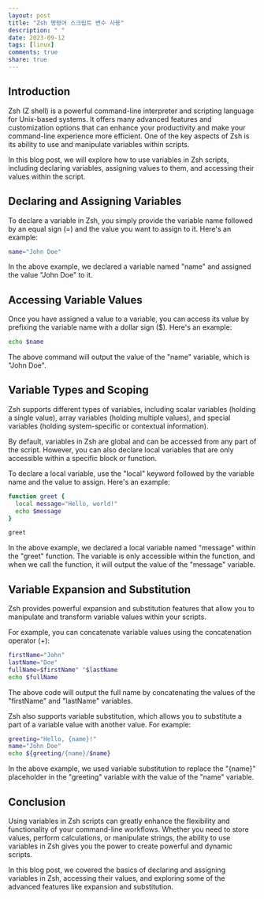 ```yaml
---
layout: post
title: "Zsh 명령어 스크립트 변수 사용"
description: " "
date: 2023-09-12
tags: [linux]
comments: true
share: true
---
```


## Introduction

Zsh (Z shell) is a powerful command-line interpreter and scripting language for Unix-based systems. It offers many advanced features and customization options that can enhance your productivity and make your command-line experience more efficient. One of the key aspects of Zsh is its ability to use and manipulate variables within scripts.

In this blog post, we will explore how to use variables in Zsh scripts, including declaring variables, assigning values to them, and accessing their values within the script.

## Declaring and Assigning Variables

To declare a variable in Zsh, you simply provide the variable name followed by an equal sign (=) and the value you want to assign to it. Here's an example:

```zsh
name="John Doe"
```

In the above example, we declared a variable named "name" and assigned the value "John Doe" to it.

## Accessing Variable Values

Once you have assigned a value to a variable, you can access its value by prefixing the variable name with a dollar sign ($). Here's an example:

```zsh
echo $name
```

The above command will output the value of the "name" variable, which is "John Doe".

## Variable Types and Scoping

Zsh supports different types of variables, including scalar variables (holding a single value), array variables (holding multiple values), and special variables (holding system-specific or contextual information).

By default, variables in Zsh are global and can be accessed from any part of the script. However, you can also declare local variables that are only accessible within a specific block or function.

To declare a local variable, use the "local" keyword followed by the variable name and the value to assign. Here's an example:

```zsh
function greet {
  local message="Hello, world!"
  echo $message
}

greet
```

In the above example, we declared a local variable named "message" within the "greet" function. The variable is only accessible within the function, and when we call the function, it will output the value of the "message" variable.

## Variable Expansion and Substitution

Zsh provides powerful expansion and substitution features that allow you to manipulate and transform variable values within your scripts.

For example, you can concatenate variable values using the concatenation operator (+):

```zsh
firstName="John"
lastName="Doe"
fullName=$firstName" "$lastName
echo $fullName
```

The above code will output the full name by concatenating the values of the "firstName" and "lastName" variables.

Zsh also supports variable substitution, which allows you to substitute a part of a variable value with another value. For example:

```zsh
greeting="Hello, {name}!"
name="John Doe"
echo ${greeting/{name}/$name}
```

In the above example, we used variable substitution to replace the "{name}" placeholder in the "greeting" variable with the value of the "name" variable.

## Conclusion

Using variables in Zsh scripts can greatly enhance the flexibility and functionality of your command-line workflows. Whether you need to store values, perform calculations, or manipulate strings, the ability to use variables in Zsh gives you the power to create powerful and dynamic scripts.

In this blog post, we covered the basics of declaring and assigning variables in Zsh, accessing their values, and exploring some of the advanced features like expansion and substitution.